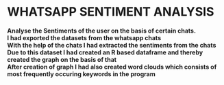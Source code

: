 # WHATSAPP SENTIMENT ANALYSIS
<b>Analyse the Sentiments of the user on the basis of certain chats.</b>
</br>
<b>I had exported the datasets from the whatsapp chats</b>
</br>
<b>With the help of the chats I had extracted the sentiments from the chats</b>
</br>
<b>Due to this dataset I had created an R based dataframe and thereby created the graph on the basis of that</b>
</br>
<b>After creation of graph I had also created word clouds which consists of most frequently occuring keywords in the program</b>  
